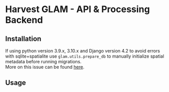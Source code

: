 # Harvest GLAM - API & Processing Backend

## Installation

If using python version 3.9.x, 3.10.x and Django version 4.2 to avoid errors with sqlite+spatialite use `glam.utils.prepare_db` to manually initialize spatial metadata before running migrations. <br>
More on this issue can be found [here](https://code.djangoproject.com/ticket/32935).

## Usage
